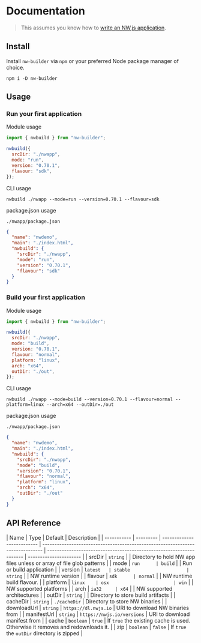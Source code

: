# Documentation

> This assumes you know how to [write an NW.js application](https://nwjs.readthedocs.io/en/latest/For%20Users/Getting%20Started/).

## Install

Install `nw-builder` via `npm` or your preferred Node package manager of choice.

```shell
npm i -D nw-builder
```

## Usage

### Run your first application

Module usage

```javascript
import { nwbuild } from "nw-builder";

nwbuild({
  srcDir: "./nwapp",
  mode: "run",
  version: "0.70.1",
  flavour: "sdk",
});
```

CLI usage

```shell
nwbuild ./nwapp --mode=run --version=0.70.1 --flavour=sdk
```

package.json usage

`./nwapp/package.json`

```json
{
  "name": "nwdemo",
  "main": "./index.html",
  "nwbuild": {
    "srcDir": "./nwapp",
    "mode": "run",
    "version": "0.70.1",
    "flavour": "sdk"
  }
}
```

### Build your first application

Module usage

```javascript
import { nwbuild } from "nw-builder";

nwbuild({
  srcDir: "./nwapp",
  mode: "build",
  version: "0.70.1",
  flavour: "normal",
  platform: "linux",
  arch: "x64",
  outDir: "./out",
});
```

CLI usage

```shell
nwbuild ./nwapp --mode=build --version=0.70.1 --flavour=normal --platform=linux --arch=x64 --outDir=./out
```

package.json usage

`./nwapp/package.json`

```json
{
  "name": "nwdemo",
  "main": "./index.html",
  "nwbuild": {
    "srcDir": "./nwapp",
    "mode": "build",
    "version": "0.70.1",
    "flavour": "normal",
    "platform": "linux",
    "arch": "x64",
    "outDir": "./out"
  }
}
```

## API Reference

| Name        | Type      | Default                    | Description                                                                    |
| ----------- | --------- | -------------------------- | ------------------------------------------------------------------------------ | -------------------------------------------------------------------- | ---------------------- |
| srcDir      | `string`                  |                                                                                | Directory to hold NW app files unless or array of file glob patterns |
| mode        | `run      | build`                     |                                                                                | Run or build application                                             |
| version     | `latest   | stable                     | string`                                                                        |                                                                      | NW runtime version     |
| flavour     | `sdk      | normal`                    |                                                                                | NW runtime build flavour.                                            |
| platform    | `linux    | osx                        | win`                                                                           |                                                                      | NW supported platforms |
| arch        | `ia32     | x64`                       |                                                                                | NW supported architectures                                           |
| outDir      | `string`  |                            | Directory to store build artifacts                                             |
| cacheDir    | `string`  | `./cacheDir`               | Directory to store NW binaries                                                 |
| downloadUrl | `string`  | `https://dl.nwjs.io`       | URI to download NW binaries from                                               |
| manifestUrl | `string`  | `https://nwjs.io/versions` | URI to download manifest from                                                  |
| cache       | `boolean` | `true`                     | If `true` the existing cache is used. Otherwise it removes and redownloads it. |
| zip         | `boolean` | `false`                    | If `true` the `outDir` directory is zipped                                     |
